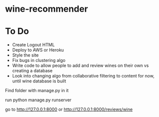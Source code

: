 # wine-recommender

To Do
=====
* Create Logout HTML
* Deploy to AWS or Heroku
* Style the site
* Fix bugs in clustering algo
* Write code to allow people to add and review wines on their own vs creating a database
* Look into changing algo from collaborative filtering to content for now, until wine database is built


Find folder with manage.py in it

run python manage.py runserver

go to 
http://127.0.0.1:8000
or 
http://127.0.0.1:8000/reviews/wine